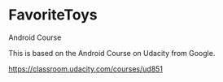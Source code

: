 # FavoriteToys
Android Course

This is based on the Android Course on Udacity from Google.

https://classroom.udacity.com/courses/ud851
